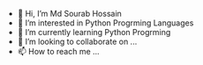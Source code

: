 - 👋 Hi, I’m Md Sourab Hossain
- 👀 I’m interested in Python Progrming Languages
- 🌱 I’m currently learning Python Progrming 
- 💞️ I’m looking to collaborate on ...
- 📫 How to reach me ...

<!---
sourab21/sourab21 is a ✨ special ✨ repository because its `README.md` (this file) appears on your GitHub profile.
You can click the Preview link to take a look at your changes.
--->
